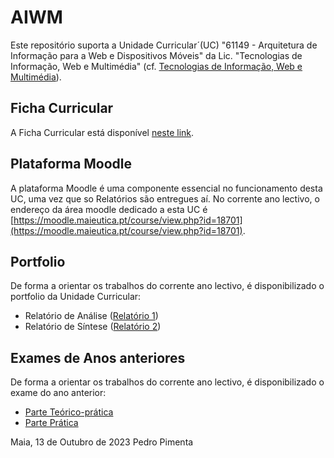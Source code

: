 # AIWM

Este repositório suporta a Unidade Curricular´(UC) "61149 - Arquitetura de Informação para a Web e Dispositivos Móveis" da Lic. "Tecnologias de Informação, Web e Multimédia" (cf. [Tecnologias de Informação, Web e Multimédia](https://www.ipmaia.pt/pt/ensino/oferta-formativa/licenciaturas/tecnologias-informacao-web-multimedia)).


## Ficha Curricular

A Ficha Curricular está disponível [neste link](https://docs.google.com/document/d/1RZDl0Nfi6mycDynmVgwBAut_lqBf9s7sF1PiAQs7gMo/edit). 


## Plataforma Moodle

A plataforma Moodle é uma componente essencial no funcionamento desta UC, uma vez que so Relatórios são entregues aí.
No corrente ano lectivo, o endereço da área moodle dedicado a esta UC é [https://moodle.maieutica.pt/course/view.php?id=18701](https://moodle.maieutica.pt/course/view.php?id=18701). 


## Portfolio

De forma a orientar os trabalhos do corrente ano lectivo, é disponibilizado o portfolio da Unidade Curricular:
- Relatório de Análise ([Relatório 1](./Relat%C3%B3rio%201))
- Relatório de Síntese ([Relatório 2](./Relat%C3%B3rio%202))

## Exames de Anos anteriores

De forma a orientar os trabalhos do corrente ano lectivo, é disponibilizado o exame do ano anterior:
- [Parte Teórico-prática](./Exames/Exame%2016Jan2023%20(teo-prat).pdf)
- [Parte Prática](./Exames/Exame%2016Jan2023%20(pratica).pdf)

Maia, 13 de Outubro de 2023
Pedro Pimenta
